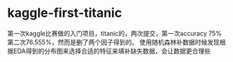 # kaggle-first-titanic
第一次kaggle比赛做的入门项目，titanic的，两次提交，第一次accuracy 75% 第二次76.555%，然而是删了两个因子得到的。
使用随机森林补数据时候发现根据EDA得到的分布图来选择合适的特征来填补缺失数据，会让数据更合理些
